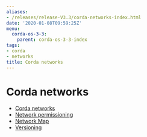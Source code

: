 ```yaml
---
aliases:
- /releases/release-V3.3/corda-networks-index.html
date: '2020-01-08T09:59:25Z'
menu:
  corda-os-3-3:
    parent: corda-os-3-3-index
tags:
- corda
- networks
title: Corda networks
---
```



# Corda networks



* [Corda networks](corda-test-networks.md)
* [Network permissioning](permissioning.md)
* [Network Map](network-map.md)
* [Versioning](versioning.md)



